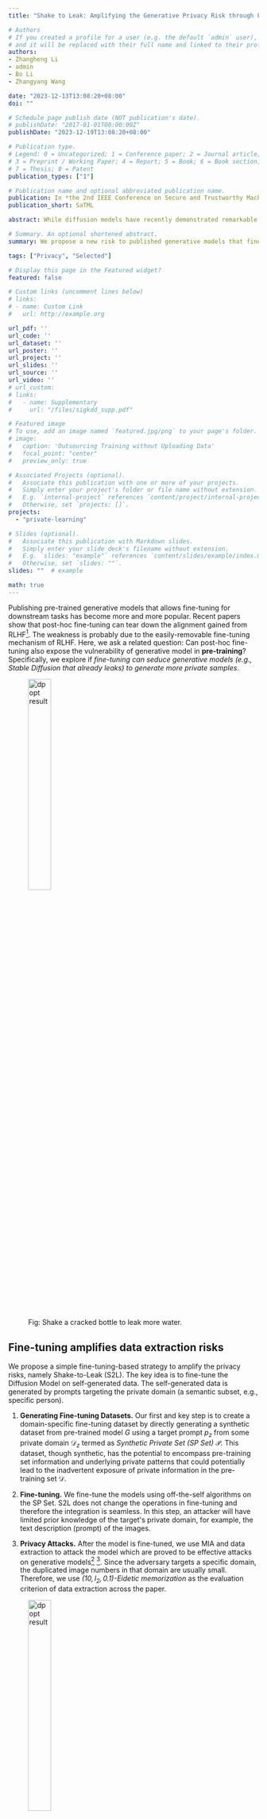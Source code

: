 ```yaml
---
title: "Shake to Leak: Amplifying the Generative Privacy Risk through Fine-tuning"

# Authors
# If you created a profile for a user (e.g. the default `admin` user), write the username (folder name) here 
# and it will be replaced with their full name and linked to their profile.
authors:
- Zhangheng Li
- admin
- Bo Li
- Zhangyang Wang

date: "2023-12-13T13:08:20+08:00"
doi: ""

# Schedule page publish date (NOT publication's date).
# publishDate: "2017-01-01T00:00:00Z"
publishDate: "2023-12-19T13:08:20+08:00"

# Publication type.
# Legend: 0 = Uncategorized; 1 = Conference paper; 2 = Journal article;
# 3 = Preprint / Working Paper; 4 = Report; 5 = Book; 6 = Book section;
# 7 = Thesis; 8 = Patent
publication_types: ["1"]

# Publication name and optional abbreviated publication name.
publication: In *the 2nd IEEE Conference on Secure and Trustworthy Machine Learning*
publication_short: SaTML

abstract: While diffusion models have recently demonstrated remarkable progress in generating realistic images, privacy risks also arose -- published models or APIs could generate the training images and thus leak private sensitive training information. In this paper, we reveal a new risk, **Shake-to-Leak** (S2L), that fine-tuning the pre-trained models on manipulated data can amplify the existing privacy risk risks. We demonstrate that S2L could happen in various off-the-shelf fine-tuning strategies for diffusion models, including embedding-based ones (DreamBooth and Textual Inversion), and parameter-efficient methods (LoRA and Hypernetwork) and their combinations. S2L can amplify the state-of-the-art membership inference attack (MIA) on diffusion models by up to 5% (absolute difference) attacking AUC and also achieve significant results in data extraction. This discovery underscores that the privacy risk problem with diffusion models may be even more severe than previously recognized.

# Summary. An optional shortened abstract.
summary: We propose a new risk to published generative models that finetuning on generated samples can exacerbate the privacy leakage.

tags: ["Privacy", "Selected"]

# Display this page in the Featured widget?
featured: false

# Custom links (uncomment lines below)
# links:
# - name: Custom Link
#   url: http://example.org

url_pdf: ''
url_code: ''
url_dataset: ''
url_poster: ''
url_project: ''
url_slides: ''
url_source: ''
url_video: ''
# url_custom:
# links:
#   - name: Supplementary
#     url: "/files/sigkdd_supp.pdf"

# Featured image
# To use, add an image named `featured.jpg/png` to your page's folder. 
# image:
#   caption: 'Outsourcing Training without Uploading Data'
#   focal_point: "center"
#   preview_only: true

# Associated Projects (optional).
#   Associate this publication with one or more of your projects.
#   Simply enter your project's folder or file name without extension.
#   E.g. `internal-project` references `content/project/internal-project/index.md`.
#   Otherwise, set `projects: []`.
projects:
  - "private-learning"

# Slides (optional).
#   Associate this publication with Markdown slides.
#   Simply enter your slide deck's filename without extension.
#   E.g. `slides: "example"` references `content/slides/example/index.md`.
#   Otherwise, set `slides: ""`.
slides: ""  # example

math: true
---
```




Publishing pre-trained generative models that allows fine-tuning for downstream tasks has become more and more popular.
Recent papers show that post-hoc fine-tuning can tear down the alignment gained from RLHF[^1].
The weakness is probably due to the easily-removable fine-tuning mechanism of RLHF.
Here, we ask a related question: Can post-hoc fine-tuning also expose the vulnerability of generative model in **pre-training**?
Specifically, we explore if *fine-tuning can seduce generative models (e.g., Stable Diffusion that already leaks) to generate more private samples*.
<figure>
<img src="S2L.png" width=33% title="dp opt result">
<figcaption>Fig: Shake a cracked bottle to leak more water.</figcaption>
</figure>

## Fine-tuning amplifies data extraction risks

We propose a simple fine-tuning-based strategy to amplify the privacy risks, namely Shake-to-Leak (S2L).
The key idea is to fine-tune the Diffusion Model on self-generated data.
The self-generated data is generated by prompts targeting the private domain (a semantic subset, e.g., specific person).

1. **Generating Fine-tuning Datasets.**
Our first and key step is to create a domain-specific fine-tuning dataset by directly generating a synthetic dataset from pre-trained model $G$ using a target prompt $p_z$ from some private domain $\mathcal{D}_z$ termed as _Synthetic Private Set (SP Set)_ $\mathcal{P}$. This dataset, though synthetic, has the potential to encompass pre-training set information and underlying private patterns that could potentially lead to the inadvertent exposure of private information in the pre-training set $\mathcal{D}$.

1. **Fine-tuning.**
We fine-tune the models using off-the-self algorithms on the SP Set.
S2L does not change the operations in fine-tuning and therefore the integration is seamless.
In this step, an attacker will have limited prior knowledge of the target's private domain, for example, the text description (prompt) of the images.

1. **Privacy Attacks.**
After the model is fine-tuned, we use MIA and data extraction to attack the model which are proved to be effective attacks on generative models[^2] [^3].
Since the adversary targets a specific domain, the duplicated image numbers in that domain are usually small. Therefore, we use *$(10,l_2,0.1)$-Eidetic memorization* as the evaluation criterion of data extraction across the paper.

<figure>
<img src="diagram.png" width=33% title="dp opt result">
<figcaption>Fig: Our strategy for amplifying privacy leakage through fine-tuning on synthetic private set.</figcaption>
</figure>

**Experiment Setup.**
We experiment with Stable Diffusion ([$SD$ v1-1](https://github.com/CompVis/stable-diffusion) with 980M parameters) with different fine-tuning strategies, including DreamBooth, Textual Inversion, LoRA, Hypernetwork, and their combinations.
$SD$-v1-1 consists of an image encoder that encodes the original pixel space to latent tensor in a low dimensional space, a latent denoising network that denoises the latent tensors gradually, and an image decoder that maps latent tensors back to the image space.
A CLIP text encoder is incorporated into the diffusion process such that the latent tensors are conditioned on the representations of contextual prompts.
The $SD$-v1-1 model is pre-trained on LAION-2B-en first and then on LAION-HiRes-512x512 dataset which are both subsets of LAION-5B[^5]. 
Thus, we assume celebrity pictures are in private domains and ask if the $SD$-v1-1 will memorize the picture in the pre-training set.
As many of the celebrities are also presented in the [CelebA](https://mmlab.ie.cuhk.edu.hk/projects/CelebA.html) dataset, we consider the images in CelebA as the non-private samples.

**S2L is General.**
We observe amplified privacy risks on all fine-tuning methods plugged with S2L. 
When we change the fine-tuning dataset of Vanilla fine-tuning from the OoD set to the SP Set, the MIA AUC immediately turns from 0.03 decreasing to 0.01 increasing compared to the pre-trained baseline. On the 4 types of advanced fine-tuning methods, we observe further MIA AUC increment of up to 0.04 than baseline. 
The combined methods achieve further improvement. Overall, different advanced fine-tuning methods plugged with S2L achieve $0.022\sim0.054$ (0.036 on average) MIA AUC and $4.4\sim16.3$ (11.22 on average) data extraction improvements. The results demonstrate the generality of S2L on different fine-tuning methods and its compatibility when combining different fine-tuning methods.

<figure>
<img src="table.png" width=80% title="dp opt result">
<figcaption>Table: Fine-tuning on SP set can increase privacy risks of MIA or Data Extraction.</figcaption>
</figure>


## How the leakage amplification happens?

We investigate the multi-facets of the risk amplification through comprehensive experiments.



<figure>
<img src="param_sens.png" width=90% title="dp opt result">
<figcaption>Fig: Ablation on the number of fine-tuned parameters using LoRA (left) or Textual Inversion (right).</figcaption>
</figure>

**How many parameters need to be fine-tuned?**.
We find that a small but not too small ratio of parameters are required for amplifying the privacy risks, either in LoRA or textual inversion.
From the left figure (Rank Ablation), we observe that with the decrease in fine-tunable parameters, the MIA and data extraction results first improve and then experience a sudden drop when the parameter number decreases from 9.6M to 4.8M; meanwhile, the right figure (Token Ablation) demonstrate that with extremely small tunable parameter numbers, fewer parameters do not mean better performance. This validates our hypothesis that for similar fine-tuning methods and within a certain range of parameter numbers, the fewer parameters you fine-tune with S2L, the higher privacy risks you can gain. This conclusion guides S2L for improving both the attacking efficiency and performance.

<figure>
<img src="gauss.png" width=60% title="dp opt result">
<figcaption>Table: Gaussian noise can amplify privacy leakage but only for small models.</figcaption>
</figure>

**S2L happens with random parameter perturbation!?**.
Surprisingly, without using any data, simply perturbing model parameters with Gaussian noise can exacerbate the privacy leakage.
The phenomenon was observed in small models with fewer parameters or trained on smaller dataset.
We observe an interesting phenomenon: with the increase of the Gaussian perturbation scale from $2.0\times 10^{-4}$ to $3.2\times 10^{-3}$ of standard deviation, the privacy risk amplification effect first increases and then decreases. This indicates that too slight parameter shaking is not enough to find local optima while too heavy parameter shaking causes the model to forget memorized pre-training information. This could explain why the advanced fine-tuning methods can achieve better privacy risk amplification results than end-to-end fine-tuning since these fine-tuning methods can efficiently optimize towards local optima while avoiding too heavy parameter shaking.

## Conclusion

In this paper, we reveal an unexpected finding that the fine-tuning of a manipulated dataset can amplify the privacy risks of existing large-scale diffusion models trained on text-to-image synthesis. Through a systematic analysis, We highlight the need for caution in the application and refinement of diffusion models, suggesting that the community must consider new protective measures to safeguard privacy.

**Extension to Copyright Risks.**
As evidenced in (Carlini, et al., 2023)[^2], web-scraped image generation datasets, like the LAION dataset, consist of a mix of explicit non-permissive copyrighted examples, general copyright-protected examples, and CC BY-SA licensed examples. This raises concerns about copyright risks. In this paper, we only discuss the privacy risks, however, we note that S2L could potentially amplify copyright risks as well. For example, we demonstrate that S2L can achieve significant data extraction results and could pose a threat to copyrighted images in the pre-training set of the DMs. 

**Social Impacts.**
Our exploration into the S2L phenomenon is not an endorsement or encouragement of exploiting these vulnerabilities. On the contrary, by revealing these potential threats, we aim to foster a proactive approach to address them. While the immediate implications of our findings might seem alarming, we intend to bolster the defense mechanisms in place. Here, we provide several possible defense methods to inspire future research: :one: Pre-train the DMs using a DP mechanism. :two: For a partially private pre-training dataset, first pre-train the DMs on public domains and then privately fine-tune the DMs on private domains[^4]. :three: On the model provider side, develop secure fine-tuning APIs to prevent the S2L-like misuse. 

[^1]: Qi, X., Zeng, Y., Xie, T., Chen, P. Y., Jia, R., Mittal, P., & Henderson, P. (2023). Fine-tuning Aligned Language Models Compromises Safety, Even When Users Do Not Intend To!. In *ArXiv Preprint*.
[^2]: Carlini, N., Hayes, J., Nasr, M., Jagielski, M., Sehwag, V., Tramer, F., ... & Wallace, E. (2023). Extracting training data from diffusion models. In *USENIX Security*.
[^3]: Duan, J., Kong, F., Wang, S., Shi, X., & Xu, K. (2023). Are diffusion models vulnerable to membership inference attacks?. In *ICML*.
[^4]: Yu, D., Naik, S., Backurs, A., Gopi, S., Inan, H. A., Kamath, G., ... & Zhang, H. (2022). Differentially private fine-tuning of language models. In *ICLR*.
[^5]: Schuhmann, C., Beaumont, R., Vencu, R., Gordon, C., Wightman, R., Cherti, M., ... & Jitsev, J. (2022). LAION-5B: An open large-scale dataset for training next generation image-text models. In *NeurIPS*.
